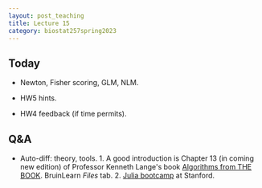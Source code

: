 ```yaml
---
layout: post_teaching
title: Lecture 15
category: biostat257spring2023
---
```


## Today

* Newton, Fisher scoring, GLM, NLM.

* HW5 hints.

* HW4 feedback (if time permits).

## Q&A

* Auto-diff: theory, tools. 1. A good introduction is Chapter 13 (in coming new edition) of Professor Kenneth Lange's book [Algorithms from THE BOOK](https://epubs.siam.org/doi/book/10.1137/1.9781611976175). BruinLearn _Files_ tab. 2. [Julia bootcamp](https://github.com/cpfiffer/julia-bootcamp-2022/blob/main/session-3/optimization-lecture.ipynb) at Stanford. 
